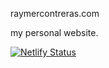 raymercontreras.com

my personal website.

[![Netlify Status](https://api.netlify.com/api/v1/badges/e069ad55-1cb6-4995-9096-4abe4a5103bd/deploy-status)](https://app.netlify.com/sites/xenodochial-brown-a0c8d1/deploys)
